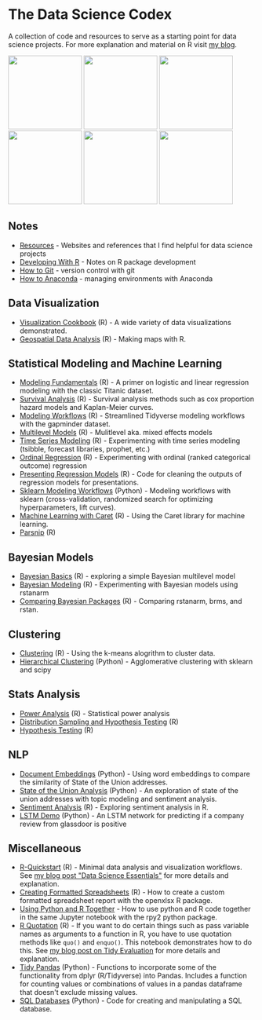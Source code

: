 # The Data Science Codex

A collection of code and resources to serve as a starting point for data science projects. For more explanation and material on R visit [my blog](https://jessecambon.github.io/). 

<span>
<a href = "https://github.com/jessecambon/Data-Science-Cookbook/blob/master/R/Visualization_Cookbook.md#lollipop"><img src="https://github.com/jessecambon/Data-Science-Cookbook/blob/master/rmd_images/Visualization_Cookbook/lollipop-1.png" height="150px"/></a>
<a href = "https://github.com/jessecambon/Data-Science-Cookbook/blob/master/R/Visualization_Cookbook.md#bubbleplot"><img src="https://github.com/jessecambon/Data-Science-Cookbook/blob/master/rmd_images/Visualization_Cookbook/bubbleplot-1.png" height="150px"/></a>
<a href = "https://github.com/jessecambon/Data-Science-Cookbook/blob/master/R/Geospatial_Analysis.md"><img src="https://github.com/jessecambon/Data-Science-Codex/blob/master/rmd_images/Geospatial_Analysis/unnamed-chunk-2-1.png" height="150px"/></a> 
<a href = "https://github.com/jessecambon/Data-Science-Cookbook/blob/master/R/Visualization_Cookbook.md#ridgeplot"><img src="https://raw.githubusercontent.com/jessecambon/Data-Science-Codex/master/rmd_images/Visualization_Cookbook/ridge-1.png" height="150px"/></a> 
<a href = "https://github.com/jessecambon/Data-Science-Cookbook/blob/master/R/Titanic.md#logistic-regression-model"><img src="https://github.com/jessecambon/Data-Science-Codex/blob/master/rmd_images/Titanic/logistic-regression-2.png" height="150px"/></a> 
<a href = "https://github.com/jessecambon/Data-Science-Cookbook/blob/master/R/Titanic.md#logistic-regression-model"><img src="https://github.com/jessecambon/Data-Science-Cookbook/blob/master/rmd_images/Titanic/logistic-regression-1.png" height="150px"/></a> 
</span>

## Notes 
* [Resources](Resources.md) - Websites and references that I find helpful for data science projects
* [Developing With R](R-Development.md) - Notes on R package development
* [How to Git](Git-HowTo.md) - version control with git
* [How to Anaconda](Anaconda-HowTo.md) - managing environments with Anaconda

## Data Visualization
* [Visualization Cookbook](R/Visualization_Cookbook.md) (R) - A wide variety of data visualizations demonstrated.
* [Geospatial Data Analysis](R/Geospatial_Analysis.md) (R) - Making maps with R.

## Statistical Modeling and Machine Learning
* [Modeling Fundamentals](R/Titanic.md) (R) - A primer on logistic and linear regression modeling with the classic Titanic dataset.
* [Survival Analysis](R/Survival.md) (R) - Survival analysis methods such as cox proportion hazard models and Kaplan-Meier curves.
* [Modeling Workflows](R/Modeling_Workflow.md) (R) - Streamlined Tidyverse modeling workflows with the gapminder dataset.
* [Multilevel Models](R/Multilevel-Models.md) (R) - Mulitlevel aka. mixed effects models
* [Time Series Modeling](R/Time_Series_Modeling.md) (R) - Experimenting with time series modeling (tsibble, forecast libraries, prophet, etc.)
* [Ordinal Regression](R/Ordinal_Regression.md) (R) - Experimenting with ordinal (ranked categorical outcome) regression
* [Presenting Regression Models](R/Regression-Model-Tidying.md) (R) - Code for cleaning the outputs of regression models for presentations.
* [Sklearn Modeling Workflows](Python/Sklearn-Workflow.ipynb) (Python) - Modeling workflows with sklearn (cross-validation, randomized search for optimizing hyperparameters, lift curves).
* [Machine Learning with Caret](R/Caret.md) (R) - Using the Caret library for machine learning.
* [Parsnip](R/Parsnip.md) (R) 

## Bayesian Models
* [Bayesian Basics](R/Bayesian_Basics.md) (R) - exploring a simple Bayesian multilevel model
* [Bayesian Modeling](R/Bayesian_Modeling.md) (R) - Experimenting with Bayesian models using rstanarm
* [Comparing Bayesian Packages](R/Comparing_Bayesian_Packages.md) (R) - Comparing rstanarm, brms, and rstan.

##  Clustering 
* [Clustering](R/Clustering.md) (R) - Using the k-means alogrithm to cluster data.
* [Hierarchical Clustering](Python/Clustering.ipynb) (Python) - Agglomerative clustering with sklearn and scipy

## Stats Analysis
* [Power Analysis](R/Power_Analysis.md) (R) - Statistical power analysis
* [Distribution Sampling and Hypothesis Testing](R/Distribution_Sampling.md) (R)
* [Hypothesis Testing](R/hypothesis_testing.md) (R)

## NLP 
* [Document Embeddings](Python/state_of_union_embeddings.ipynb) (Python) - Using word embeddings to compare the similarity of State of the Union addresses.
* [State of the Union Analysis](Python/state_of_union_v2.ipynb) (Python) - An exploration of state of the union addresses with topic modeling and sentiment analysis. 
* [Sentiment Analysis](R/Sentiment_Analysis.md) (R) - Exploring sentiment analysis in R.
* [LSTM Demo](Python/LSTM-Demo.ipynb) (Python) - An LSTM network for predicting if a company review from glassdoor is positive

## Miscellaneous
* [R-Quickstart](R/R-Quickstart.md) (R) - Minimal data analysis and visualization workflows. See [my blog post "Data Science Essentials"](https://jessecambon.github.io/2020/01/12/data-science-essentials.html) for more details and explanation.
* [Creating Formatted Spreadsheets](R/Create_Formatted_Spreadsheet.md) (R) - How to create a custom formatted spreadsheet report with the openxlsx R package.
* [Using Python and R Together](Python/R-Python-Hybrid.ipynb) - How to use python and R code together in the same Jupyter notebook with the rpy2 python package.
* [R Quotation](R/R_Quotation.md) (R) - If you want to do certain things such as pass variable names as arguments to a function in R, you have to use quotation methods like `quo()` and `enquo()`. This notebook demonstrates how to do this. See [my blog post on Tidy Evaluation](https://jessecambon.github.io/2019/12/08/practical-tidy-evaluation.html) for more details and explanation.
* [Tidy Pandas](Python/Tidy_Pandas.ipynb) (Python) - Functions to incorporate some of the functionality from dplyr (R/Tidyverse) into Pandas. Includes a function for counting values or combinations of values in a pandas dataframe that doesn't exclude missing values.
* [SQL Databases](Python/SQL_Databases.ipynb) (Python) - Code for creating and manipulating a SQL database.
